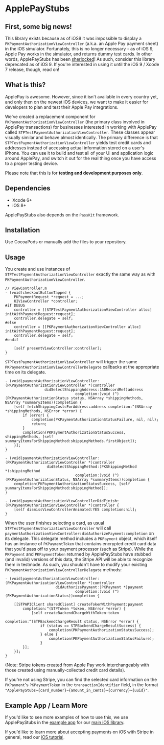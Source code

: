 ApplePayStubs
===

First, some big news!
---
This library exists because as of iOS8 it was impossible to display a `PKPaymentAuthorizationViewController` (a.k.a. an Apple Pay payment sheet) in the iOS simulator. Fortunately, this is no longer necessary - as of iOS 9, Apple Pay works in the simulator, and returns dummy test cards. In other words, ApplePayStubs has been [sherlocked](http://www.urbandictionary.com/define.php?term=sherlocked)! As such, consider this library deprecated as of iOS 9. If you're interested in using it until the iOS 9 / Xcode 7 release, though, read on!

What is this?
---

ApplePay is awesome. However, since it isn't available in every country yet, and only then on the newest iOS devices, we want to make it easier for developers to plan and test their Apple Pay integrations.

We've created a replacement component for `PKPaymentAuthorizationViewController` (the primary class involved in ApplePay transactions) for businesses interested in working with ApplePay called `STPTestPaymentAuthorizationViewController`. These classes appear visually similar and behave almost identically. The primary difference is that `STPTestPaymentAuthorizationViewController` yields test credit cards and addresses instead of accessing actual information stored on a user's iPhone. You can use it to build and test all of your UI and application logic around ApplePay, and switch it out for the real thing once you have access to a proper testing device.

Please note that this is for **testing and development purposes only**.

Dependencies
---
- Xcode 6+
- iOS 8+

ApplePayStubs also depends on the `PassKit` framework.

Installation
---
Use CocoaPods or manually add the files to your repository.

Usage
---

You create and use instances of `STPTestPaymentAuthorizationViewController` exactly the same way as with 
`PKPaymentAuthorizationViewController`.

```objc
// ViewController.m
- (void)checkoutButtonTapped {
    PKPaymentRequest *request = ...;
    UIViewController *controller;
#if DEBUG
    controller = [[STPTestPaymentAuthorizationViewController alloc] initWithPaymentRequest:request];
    controller.delegate = self;
#else
    controller = [[PKPaymentAuthorizationViewController alloc] initWithPaymentRequest:request];
    controller.delegate = self;
#endif

    [self presentViewController:controller];
}
```

`STPTestPaymentAuthorizationViewController` will trigger the same `PKPaymentAuthorizationViewControllerDelegate` callbacks at the appropriate time on its delegate.

```objc
- (void)paymentAuthorizationViewController:(PKPaymentAuthorizationViewController *)controller
                  didSelectShippingAddress:(ABRecordRef)address
                                completion:(void (^)(PKPaymentAuthorizationStatus status, NSArray *shippingMethods, NSArray *summaryItems))completion {
    [self fetchShippingCostsForAddress:address completion:^(NSArray *shippingMethods, NSError *error) {
        if (error) {
            completion(PKPaymentAuthorizationStatusFailure, nil, nil);
            return;
        }
        completion(PKPaymentAuthorizationStatusSuccess, shippingMethods, [self summaryItemsForShippingMethod:shippingMethods.firstObject]);
    }];
}

- (void)paymentAuthorizationViewController:(PKPaymentAuthorizationViewController *)controller
                   didSelectShippingMethod:(PKShippingMethod *)shippingMethod
                                completion:(void (^)(PKPaymentAuthorizationStatus, NSArray *summaryItems))completion {
    completion(PKPaymentAuthorizationStatusSuccess, [self summaryItemsForShippingMethod:shippingMethod]);
}

- (void)paymentAuthorizationViewControllerDidFinish:(PKPaymentAuthorizationViewController *)controller {
    [self dismissViewControllerAnimated:YES completion:nil];
}
```

When the user finishes selecting a card, as usual `STPTestPaymentAuthorizationViewController` will call `paymentAuthorizationViewController:didAuthorizePayment:completion` on its delegate.
 This delegate method includes a `PKPayment` object, which itself has an instance of `PKPaymentToken` that contains encrypted credit card data that you'd pass off to your payment processor (such as Stripe). While the `PKPayment` and `PKPaymentToken` returned by ApplePayStubs have stubbed (and invalid) versions of this data, the Stripe API will be able to recognize them in testmode. As such, you shouldn't have to modify your existing `PKPaymentAuthorizationViewControllerDelegate` methods:

```objc
- (void)paymentAuthorizationViewController:(PKPaymentAuthorizationViewController *)controller
                       didAuthorizePayment:(PKPayment *)payment
                                completion:(void (^)(PKPaymentAuthorizationStatus))completion {
                                
    [[STPAPIClient sharedClient] createTokenWithPayment:payment
        completion:^(STPToken *token, NSError *error) {
            [self createBackendChargeWithToken:token
                                    completion:^(STPBackendChargeResult status, NSError *error) {
                if (status == STPBackendChargeResultSuccess) {
                    completion(PKPaymentAuthorizationStatusSuccess);
                } else {
                    completion(PKPaymentAuthorizationStatusFailure);
                }
        }];
    }];
}
```

(Note: Stripe tokens created from Apple Pay work interchangeably with those created using manually-collected credit card details).

If you're not using Stripe, you can find the selected card information on the `PKPayment`'s `PKPaymentToken` in the `transactionIdentifier` field, in the format `"ApplePayStubs~{card_number}~{amount_in_cents}~{currency}~{uuid}"`.

Example App / Learn More
---

If you'd like to see more examples of how to use this, we use ApplePayStubs in the [example app](https://github.com/stripe/stripe-ios/tree/master/Example) for our [main iOS library](https://github.com/stripe/stripe-ios).

If you'd like to learn more about accepting payments on iOS with Stripe in general, read our [iOS tutorial](https://stripe.com/docs/mobile/ios).
